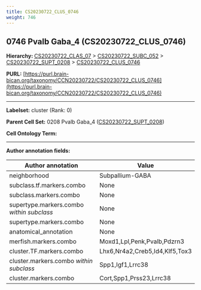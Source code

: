 ```yaml
---
title: CS20230722_CLUS_0746
weight: 746
---
```

## 0746 Pvalb Gaba_4 (CS20230722_CLUS_0746)
<b>Hierarchy: </b>
[CS20230722_CLAS_07](../CS20230722_CLAS_07) >
[CS20230722_SUBC_052](../CS20230722_SUBC_052) >
[CS20230722_SUPT_0208](../CS20230722_SUPT_0208) >
[CS20230722_CLUS_0746](../CS20230722_CLUS_0746)

**PURL:** [https://purl.brain-bican.org/taxonomy/CCN20230722/CS20230722_CLUS_0746](https://purl.brain-bican.org/taxonomy/CCN20230722/CS20230722_CLUS_0746)

---


**Labelset:** cluster (Rank: 0)

**Parent Cell Set:** 0208 Pvalb Gaba_4 ([CS20230722_SUPT_0208](../CS20230722_SUPT_0208))



**Cell Ontology Term:** 

[MARKER GENES.]: #


---

[TRANSFERRED ANNOTATIONS.]: #


[AUTHOR ANNOTATION FIELDS.]: #


**Author annotation fields:**

| Author annotation | Value |
|-------------------|-------|
|neighborhood|Subpallium-GABA|
|subclass.tf.markers.combo|None|
|subclass.markers.combo|None|
|supertype.markers.combo _within subclass_|None|
|supertype.markers.combo|None|
|anatomical_annotation|None|
|merfish.markers.combo|Moxd1,Lpl,Penk,Pvalb,Pdzrn3|
|cluster.TF.markers.combo|Lhx6,Nr4a2,Creb5,Id4,Klf5,Tox3|
|cluster.markers.combo _within subclass_|Spp1,Igf1,Lrrc38|
|cluster.markers.combo|Cort,Spp1,Prss23,Lrrc38|
